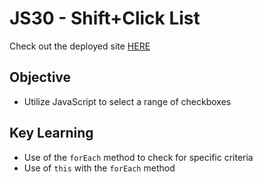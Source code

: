 # JS30 - Shift+Click List #
Check out the deployed site [HERE](https://cbarber1984.github.io/js30-shift-click-list/)

## Objective ##
- Utilize JavaScript to select a range of checkboxes

## Key Learning ##
- Use of the `forEach` method to check for specific criteria
- Use of `this` with the `forEach` method
